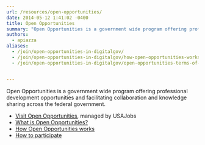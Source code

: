 ```yaml
---
url: /resources/open-opportunities/
date: 2014-05-12 1:41:02 -0400
title: Open Opportunities
summary: "Open Opportunities is a government wide program offering professional development opportunities and facilitating collaboration and knowledge sharing across the Federal Government&#46;"
authors:
  - apiazza
aliases:
  - /join/open-opportunities-in-digitalgov/
  - /join/open-opportunities-in-digitalgov/how-open-opportunities-works/
  - /join/open-opportunities-in-digitalgov/open-opportunities-terms-of-use/


---
```


Open Opportunities is a government wide program offering professional development opportunities and facilitating collaboration and knowledge sharing across the federal government.

- [Visit Open Opportunities](https://openopps.usajobs.gov/), managed by USAJobs
- [What is Open Opportunities?](https://usajobs.github.io/openopps-help/)
- [How Open Opportunities works](https://usajobs.github.io/openopps-help/opportunity/)
- [How to participate](https://usajobs.github.io/openopps-help/opportunity/participate/)
